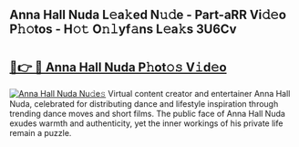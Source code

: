 ## Anna Hall Nuda L𝚎a𝚔ed N𝚞𝚍e - Part-aRR Vi𝚍𝚎o P𝚑𝚘tos - H𝚘𝚝 O𝚗𝚕yf𝚊ns L𝚎a𝚔s 3U6Cv

# <h2><a href="http://kf0nah.oniu.top/?m=Anna+Hall+Nuda">🔗👉 🔴 Anna Hall Nuda P𝚑ot𝚘𝚜 V𝚒d𝚎o</a></h2>

[![Anna Hall Nuda Nu𝚍e𝚜](https://i.imgur.com/0qMVB7G.gif)](http://kf0nah.oniu.top/?m=Anna+Hall+Nuda)
Virtual content creator and entertainer Anna Hall Nuda, celebrated for distributing dance and lifestyle inspiration through trending dance moves and short films. The public face of Anna Hall Nuda exudes warmth and authenticity, yet the inner workings of his private life remain a puzzle.  
